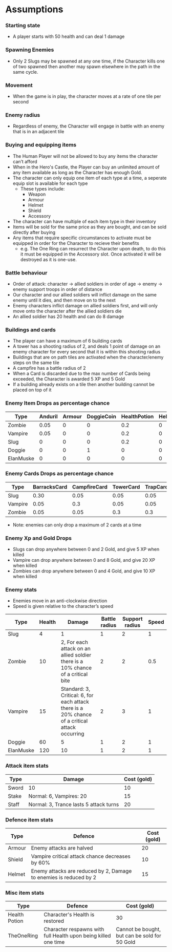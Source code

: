 # Assumptions
### Starting state
- A player starts with 50 health and can deal 1 damage

### Spawning Enemies
- Only 2 Slugs may be spawned at any one time, if the Character kills one of two spawned then another may spawn elsewhere in the path in the same cycle.

### Movement
- When the game is in play, the character moves at a rate of one tile per second

### Enemy radius
- Regardless of enemy, the Character will engage in battle with an enemy that is in an adjacent tile

### Buying and equipping items
- The Human Player will not be allowed to buy any items the character can’t afford
- When in the Hero's Castle, the Player can buy an unlimited amount of any item available as long as the Character has enough Gold.
- The character can only equip one item of each type at a time, a seperate equip slot is available for each type
    - These types include:
        - Weapon
        - Armour
        - Helmet
        - Shield
        - Accessory
- The character can have multiple of each item type in their inventory
- Items will be sold for the same price as they are bought, and can be sold directly after buying
- Any items that require specific circumstances to activate must be equipped in order for the Character to recieve their benefits
    - e.g. The One Ring can resurrect the Character upon death, to do this it must be equipped in the Accessory slot. Once activated it will be destroyed as it is one-use.

### Battle behaviour
- Order of attack: character → allied soldiers in order of age → enemy → enemy support troops in order of distance
- Our character and our allied soldiers will inflict damage on the same enemy until it dies, and then move on to the next
- Enemy characters inflict damage on allied soldiers first, and will only move onto the character after the allied soldiers die
- An allied soldier has 20 health and can do 8 damage

### Buildings and cards
- The player can have a maximum of 6 building cards
- A tower has a shooting radius of 2, and deals 1 point of damage on an enemy character for every second that it is within this shooting radius
- Buildings that are on path tiles are activated when the character/enemy steps on the same tile
- A campfire has a battle radius of 2
- When a Card is discarded due to the max number of Cards being exceeded, the Character is awarded 5 XP and 5 Gold
- If a building already exists on a tile then another building cannot be placed on top of it

### Enemy Item Drops as percentage chance
| Type | Anduril | Armour | DoggieCoin | HealthPotion | Helmet | ReversePathPotion | Shield | Staff | Stake | Sword | TheOneRing | TreeStump |
|------|---------|--------|------------|--------------|--------|-------------------|--------|-------|-------|-------|------------|----------|
| Zombie | 0.05 | 0 | 0 | 0.2 | 0 | 0.02 | 0 | 0.5 | 0 | 0 | 0.05 | 0.05 |
| Vampire | 0.05 | 0 | 0 | 0.2 | 0 | 0.02 | 0.5 | 0 | 0.5 | 0 | 0.05 | 0.05 |
| Slug | 0 | 0 | 0 | 0.2 | 0 | 0 | 0 | 0 | 0 | 0.5 | 0.05 | 0.05 |
| Doggie | 0 | 0 | 1 | 0 | 0 | 0 | 0 | 0 | 0 | 0 | 0 | 0 |
| ElanMuske | 0 | 0 | 0 | 0 | 0 | 0 | 0 | 0 | 0 | 0 | 0 | 0 | 




### Enemy Cards Drops as percentage chance
| Type | BarracksCard | CampfireCard | TowerCard | TrapCard | VampireCastleCard | VillageCard | ZombiePitCard |
|------|--------------|--------------|-----------|----------|-------------------|-------------|---------------|
| Slug | 0.30 | 0.05 | 0.05 | 0.05 | 0.3 | 0.05 | 0.3 |
| Vampire | 0.05 | 0.3 | 0.05 | 0.05 | 0.3 | 0.05 | 0 |
| Zombie | 0.05 | 0.05 | 0.3 | 0.3 | 0 | 0.05 | 0.3 |

- Note: enemies can only drop a maximum of 2 cards at a time

### Enemy Xp and Gold Drops
- Slugs can drop anywhere between 0 and 2 Gold, and give 5 XP when killed
- Vampire can drop anywhere between 0 and 8 Gold, and give 20 XP when killed
- Zombies can drop anywhere between 0 and 4 Gold, and give 10 XP when killed

### Enemy stats
- Enemies move in an anti-clockwise direction
- Speed is given relative to the character’s speed

| Type | Health | Damage | Battle radius | Support radius | Speed |
|------|--------|--------|---------------|----------------|-------|
| Slug | 4 | 1 | 1 | 2 | 1 |
| Zombie | 10 | 2,  For each attack on an allied soldier there is a 10% chance of a critical bite | 2 | 2 | 0.5 |
| Vampire | 15 | Standard: 3, Critical: 6, for each attack there is a 20% chance of a critical attack occurring | 2 | 3 | 1 |
| Doggie | 60 | 5 | 1 | 2 | 1 |
| ElanMuske | 120 | 10 | 1 | 2 | 1| 

### Attack item stats
| Type | Damage | Cost (gold) |
|------|--------|-------------|
| Sword | 10 | 10 |
| Stake | Normal: 6, Vampires: 20 | 15 |
| Staff | Normal: 3, Trance lasts 5 attack turns | 20 |


### Defence item stats
| Type | Defence | Cost (gold) |
|------|---------|-------------|
| Armour | Enemy attacks are halved | 20 |
| Shield | Vampire critical attack chance decreases by 60% | 10 |
| Helmet | Enemy attacks are reduced by 2, Damage to enemies is reduced by 2 | 15 |

### Misc item stats
| Type | Defence | Cost (gold) |
|------|---------|-------------|
| Health Potion | Character's Health is restored | 30 |
| TheOneRing | Character respawns with full Health upon being killed one time | Cannot be bought, but can be sold for 50 Gold |



